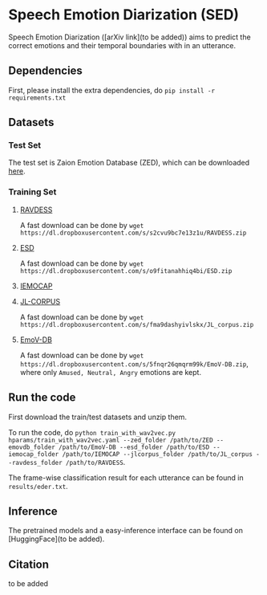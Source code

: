 # Speech Emotion Diarization (SED)

Speech Emotion Diarization ([arXiv link](to be added)) aims to predict the correct emotions and their temporal boundaries with in an utterance.

## Dependencies

First, please install the extra dependencies, do  `pip install -r requirements.txt`


## Datasets

### Test Set
The test set is Zaion Emotion Database (ZED), which can be downloaded [here](https://zaion.ai/en/resources/zaion-lab-blog/zaion-emotion-dataset/).

### Training Set
1. [RAVDESS](https://zenodo.org/record/1188976)

   A fast download can be done by `wget https://dl.dropboxusercontent.com/s/s2cvu9bc7e13z1u/RAVDESS.zip`

   <!-- Unzip and rename the folder as "RAVDESS". -->

2. [ESD](https://github.com/HLTSingapore/Emotional-Speech-Data)

   A fast download can be done by `wget https://dl.dropboxusercontent.com/s/o9fitanahhiq4bi/ESD.zip`

   <!-- Unzip and rename the folder as "ESD". -->

3. [IEMOCAP](https://sail.usc.edu/iemocap/iemocap_release.htm)


4. [JL-CORPUS](https://www.kaggle.com/datasets/tli725/jl-corpus?resource=download)

   A fast download can be done by `wget https://dl.dropboxusercontent.com/s/fma9dashyivlskx/JL_corpus.zip`


5. [EmoV-DB](https://openslr.org/115/)

   A fast download can be done by `wget https://dl.dropboxusercontent.com/s/5fnqr26qmqrm99k/EmoV-DB.zip`, where only `Amused, Neutral, Angry` emotions are kept.


## Run the code

First download the train/test datasets and unzip them.

To run the code, do `python train_with_wav2vec.py hparams/train_with_wav2vec.yaml --zed_folder /path/to/ZED --emovdb_folder /path/to/EmoV-DB --esd_folder /path/to/ESD --iemocap_folder /path/to/IEMOCAP --jlcorpus_folder /path/to/JL_corpus --ravdess_folder /path/to/RAVDESS`.

The frame-wise classification result for each utterance can be found in `results/eder.txt`.



## Inference

The pretrained models and a easy-inference interface can be found on [HuggingFace](to be added).



## Citation

to be added